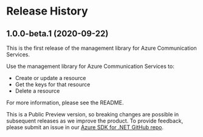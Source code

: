 # Release History

## 1.0.0-beta.1 (2020-09-22)

This is the first release of the management library for Azure Communication Services.

Use the management library for Azure Communication Services to:

- Create or update a resource
- Get the keys for that resource
- Delete a resource

For more information, please see the README.

This is a Public Preview version, so breaking changes are possible in subsequent releases as we improve the product. To provide feedback, please submit an issue in our [Azure SDK for .NET GitHub repo](https://github.com/Azure/azure-sdk-for-net/issues).

<!-- LINKS -->
<!--
[ReadMe](https://github.com/Azure/azure-sdk-for-net/tree/master/sdk/communication/Azure.ResourceManager.Communication/README.md)
-->
